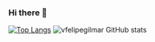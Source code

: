 ### Hi there 👋

<!--
**vfelipegilmar/vfelipegilmar** is a ✨ _special_ ✨ repository because its `README.md` (this file) appears on your GitHub profile.

Here are some ideas to get you started:

- 🔭 I’m currently working on ...
- 🌱 I’m currently learning ...
- 👯 I’m looking to collaborate on ...
- 🤔 I’m looking for help with ...
- 💬 Ask me about ...
- 📫 How to reach me: ...
- 😄 Pronouns: ...
- ⚡ Fun fact: ...
-->

[![Top Langs](https://github-readme-stats.vercel.app/api/top-langs/?username=vfelipegilmar&theme=dracula&hide_border=true&layout=compact)](https://github.com/mpedroni)
![vfelipegilmar GitHub stats](https://github-readme-stats.vercel.app/api?username=vfelipegilmar&theme=dracula&hide_border=true&show_icons=true&custom_title=My%20GitHub%20Stats)
